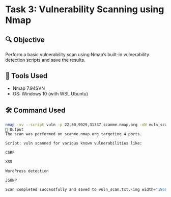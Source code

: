 # Task 3: Vulnerability Scanning using Nmap

## 🔍 Objective
Perform a basic vulnerability scan using Nmap’s built-in vulnerability detection scripts and save the results.

## 🧰 Tools Used
- Nmap 7.94SVN
- OS: Windows 10 (with WSL Ubuntu)

## 🛠️ Command Used
```bash
nmap -vv --script vuln -p 22,80,9929,31337 scanme.nmap.org -oN vuln_scan.txt
📄 Output
The scan was performed on scanme.nmap.org targeting 4 ports.

Script: vuln scanned for various known vulnerabilities like:

CSRF

XSS

WordPress detection

JSONP

Scan completed successfully and saved to vuln_scan.txt.<img width="1860" height="1045" alt="Screenshot 2025-07-17 220956" src="https://github.com/user-attachments/assets/74f7286f-d644-45b7-8c0a-43e5c1a6de48" />
